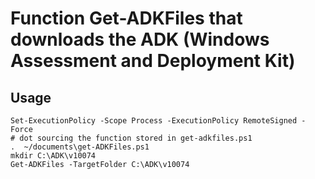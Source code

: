 Function Get-ADKFiles that downloads the ADK (Windows Assessment and Deployment Kit)
====================================================================================

Usage
-----

```
Set-ExecutionPolicy -Scope Process -ExecutionPolicy RemoteSigned -Force
# dot sourcing the function stored in get-adkfiles.ps1
.  ~/documents\get-ADKFiles.ps1
mkdir C:\ADK\v10074
Get-ADKFiles -TargetFolder C:\ADK\v10074
```